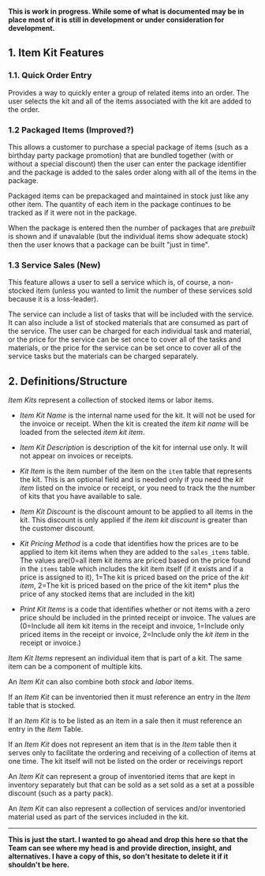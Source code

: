 **This is work in progress.  While some of what is documented may be in place most of it is still in development or under consideration for development.**

## 1. Item Kit Features

### 1.1. **Quick Order Entry**

Provides a way to quickly enter a group of related items into an order.  The user selects the kit and all of the items associated with the kit are added to the order.

### 1.2 **Packaged Items** (Improved?)

This allows a customer to purchase a special package of items (such as a birthday party package promotion) that are bundled together (with or without a special discount) then the user can enter the package identifier and the package is added to the sales order along with all of the items in the package.

Packaged items can be prepackaged and maintained in stock just like any other item.  The quantity of each item in the package continues to be tracked as if it were not in the package.

When the package is entered then the number of packages that are *prebuilt* is shown and if unavalable (but the individual items show adequate stock) then the user knows that a package can be built "just in time".

### 1.3 **Service Sales** (New)

This feature allows a user to sell a service which is, of course, a non-stocked item (unless you wanted to limit the number of these services sold because it is a loss-leader).

The service can include a list of tasks that will be included with the service.  It can also include a list of stocked materials that are consumed as part of the service. The user can be charged for each individual task and material, or the price for the service can be set once to cover all of the tasks and materials, or the price for the service can be set once to cover all of the service tasks but the materials can be charged separately. 


## 2. Definitions/Structure

*Item Kits* represent a collection of stocked items or labor items. 

* *Item Kit Name* is the internal name used for the kit.  It will not be used for the invoice or receipt.  When the kit is created the *item kit name* will be loaded from the selected *item kit item*.

* *Item Kit Description* is description of the kit for internal use only.  It will not appear on invoices or receipts.

* *Kit Item* is the item number of the item on the `item` table that represents the kit.  This is an optional field and is needed only if you need the *kit item* listed on the invoice or receipt, or you need to track the the number of kits that you have available to sale.

* *Item Kit Discount* is the discount amount to be applied to all items in the kit.  This discount is only applied if the *item kit discount* is greater than the customer discount.

* *Kit Pricing Method* is a code that identifies how the prices are to be applied to item kit items when they are added to the `sales_items` table.  The values are(0=all item kit items are priced based on the price found in the `items` table which includes the kit item itself (if it exists and if a price is assigned to it), 1=The kit is priced based on the price of the *kit item*, 2=The kit is priced based on the price of the kit item* plus the price of any stocked items that are included in the kit)

* *Print Kit Items* is a code that identifies whether or not items with a zero price should be included in the printed receipt or invoice.  The values are (0=Include all item kit items in the receipt and invoice, 1=Include only priced items in the receipt or invoice, 2=Include only the *kit item* in the receipt or invoice.)  

*Item Kit Items* represent an individual item that is part of a kit.  The same item can be a component of multiple kits. 

An *Item Kit* can also combine both *stock* and *labor* items.

If an *Item Kit* can be inventoried then it must reference an entry in the *Item* table that is stocked.

If an *Item Kit* is to be listed as an item in a sale then it must reference an entry in the *Item* Table.

If an *Item Kit* does not represent an item that is in the *Item* table then it serves only to facilitate the ordering and receiving of a collection of items at one time.  The kit itself will not be listed on the order or receivings report
 
An *Item Kit* can represent a group of inventoried items that are kept in inventory separately but that can be sold as a set sold as a set at a possible discount (such as a party pack).

An *Item Kit* can also represent a collection of services and/or inventoried material used as part of the services included in the kit.


---

**This is just the start.  I wanted to go ahead and drop this here so that the Team can see where my head is and provide direction, insight, and alternatives.  I have a copy of this, so don't hesitate to delete it if it shouldn't be here.**